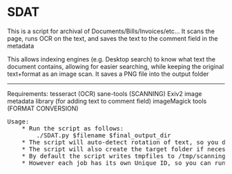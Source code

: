 SDAT
====

This is a script for archival of Documents/Bills/Invoices/etc...
It scans the page, runs OCR on the text, and saves the text to the comment field in the metadata

This allows indexing engines (e.g. Desktop search) to know what text the document contains, allowing
for easier searching, while keeping the original text+format as an image scan.
It saves a PNG file into the output folder

----

Requirements:
    tesseract (OCR)
    sane-tools (SCANNING)
    Exiv2 image metadata library (for adding text to comment field)
	imageMagick tools (FORMAT CONVERSION)

<pre>
Usage:
	* Run the script as follows:
		./SDAT.py $filename $final_output_dir
	* The script will auto-detect rotation of text, so you don't have to worry about it
	* The script will also create the target folder if necessary
	* By default the script writes tmpfiles to /tmp/scanning
	* However each job has its own Unique ID, so you can run multiple scripts in parallel, they use the same folder, but will not interfere with each other
	
</pre>

